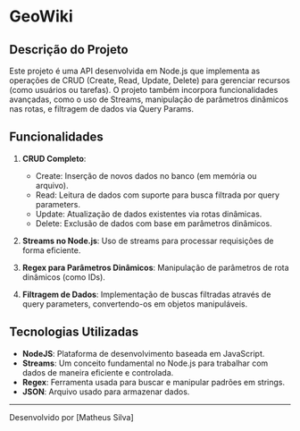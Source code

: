 # GeoWiki

## Descrição do Projeto

Este projeto é uma API desenvolvida em Node.js que implementa as operações de CRUD (Create, Read, Update, Delete) para gerenciar recursos (como usuários ou tarefas). O projeto também incorpora funcionalidades avançadas, como o uso de Streams, manipulação de parâmetros dinâmicos nas rotas, e filtragem de dados via Query Params.

## Funcionalidades

1. **CRUD Completo**: 
   - Create: Inserção de novos dados no banco (em memória ou arquivo).
   - Read: Leitura de dados com suporte para busca filtrada por query parameters.
   - Update: Atualização de dados existentes via rotas dinâmicas.
   - Delete: Exclusão de dados com base em parâmetros dinâmicos.

2. **Streams no Node.js**: Uso de streams para processar requisições de forma eficiente.
  
3. **Regex para Parâmetros Dinâmicos**: Manipulação de parâmetros de rota dinâmicos (como IDs).

4. **Filtragem de Dados**: Implementação de buscas filtradas através de query parameters, convertendo-os em objetos manipuláveis.

## Tecnologias Utilizadas

- **NodeJS**: Plataforma de desenvolvimento baseada em JavaScript.
- **Streams**: Um conceito fundamental no Node.js para trabalhar com dados de maneira eficiente e controlada.
- **Regex**: Ferramenta usada para buscar e manipular padrões em strings.
- **JSON**: Arquivo usado para armazenar dados.

---

Desenvolvido por [Matheus Silva]
